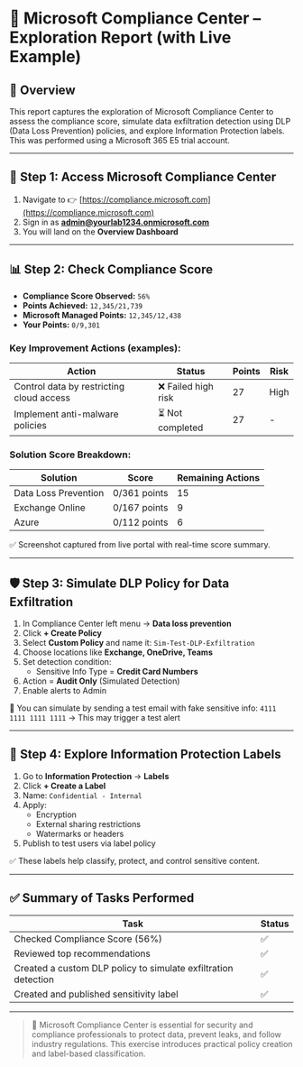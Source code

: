 
# 🧾 Microsoft Compliance Center – Exploration Report (with Live Example)

## 📘 Overview
This report captures the exploration of Microsoft Compliance Center to assess the compliance score, simulate data exfiltration detection using DLP (Data Loss Prevention) policies, and explore Information Protection labels. This was performed using a Microsoft 365 E5 trial account.

---

## 🔐 Step 1: Access Microsoft Compliance Center

1. Navigate to 👉 [https://compliance.microsoft.com](https://compliance.microsoft.com)
2. Sign in as **admin@yourlab1234.onmicrosoft.com**
3. You will land on the **Overview Dashboard**

---

## 📊 Step 2: Check Compliance Score

- **Compliance Score Observed:** `56%`
- **Points Achieved:** `12,345/21,739`
- **Microsoft Managed Points:** `12,345/12,438`
- **Your Points:** `0/9,301`

### Key Improvement Actions (examples):
| Action | Status | Points | Risk |
|--------|--------|--------|------|
| Control data by restricting cloud access | ❌ Failed high risk | 27 | High |
| Implement anti-malware policies | ⏳ Not completed | 27 | - |

### Solution Score Breakdown:
| Solution | Score | Remaining Actions |
|----------|-------|--------------------|
| Data Loss Prevention | 0/361 points | 15 |
| Exchange Online | 0/167 points | 9 |
| Azure | 0/112 points | 6 |

✅ Screenshot captured from live portal with real-time score summary.

---

## 🛡️ Step 3: Simulate DLP Policy for Data Exfiltration

1. In Compliance Center left menu → **Data loss prevention**
2. Click **+ Create Policy**
3. Select **Custom Policy** and name it: `Sim-Test-DLP-Exfiltration`
4. Choose locations like **Exchange, OneDrive, Teams**
5. Set detection condition: 
   - Sensitive Info Type = **Credit Card Numbers**
6. Action = **Audit Only** (Simulated Detection)
7. Enable alerts to Admin

📩 You can simulate by sending a test email with fake sensitive info:
`4111 1111 1111 1111` → This may trigger a test alert

---

## 🔖 Step 4: Explore Information Protection Labels

1. Go to **Information Protection** → **Labels**
2. Click **+ Create a Label**
3. Name: `Confidential - Internal`
4. Apply:
   - Encryption
   - External sharing restrictions
   - Watermarks or headers
5. Publish to test users via label policy

✅ These labels help classify, protect, and control sensitive content.

---

## ✅ Summary of Tasks Performed

| Task | Status |
|------|--------|
| Checked Compliance Score (56%) | ✅ |
| Reviewed top recommendations | ✅ |
| Created a custom DLP policy to simulate exfiltration detection | ✅ |
| Created and published sensitivity label | ✅ |

---

> 🧠 Microsoft Compliance Center is essential for security and compliance professionals to protect data, prevent leaks, and follow industry regulations. This exercise introduces practical policy creation and label-based classification.
